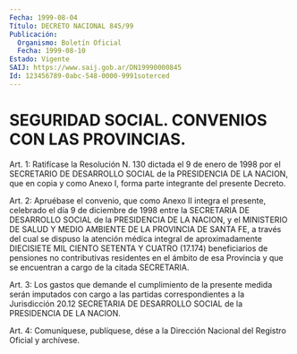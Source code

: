```yaml
---
Fecha: 1999-08-04
Título: DECRETO NACIONAL 845/99
Publicación:
  Organismo: Boletín Oficial
  Fecha: 1999-08-10
Estado: Vigente
SAIJ: https://www.saij.gob.ar/DN19990000845
Id: 123456789-0abc-548-0000-9991soterced
---
```

# SEGURIDAD SOCIAL. CONVENIOS CON LAS PROVINCIAS.

<a id="1"></a>
Art. 1: Ratifícase la  Resolución N. 130 dictada el 9 de enero de 1998 por el SECRETARIO DE DESARROLLO SOCIAL de la PRESIDENCIA DE LA NACION, que en copia y como  Anexo  I, forma parte integrante del presente Decreto.

<a id="2"></a>
Art.  2: Apruébase  el convenio, que como Anexo  II  integra  el presente,  celebrado  el día  9  de  diciembre  de  1998  entre  la SECRETARIA DE DESARROLLO  SOCIAL  de la PRESIDENCIA DE LA NACION, y el MINISTERIO DE SALUD Y MEDIO AMBIENTE  DE  LA  PROVINCIA DE SANTA FE,  a  través del cual se dispuso la atención médica  integral  de aproximadamente  DIECISIETE  MIL  CIENTO  SETENTA Y CUATRO (17.174) beneficiarios de pensiones no contributivas residentes en el ámbito de  esa  Provincia  y  que  se  encuentran  a cargo  de  la  citada SECRETARIA.

<a id="3"></a>
Art.  3: Los gastos que demande el cumplimiento  de  la  presente medida serán  imputados con cargo a las partidas correspondientes a la  Jurisdicción  20.12  SECRETARIA  DE  DESARROLLO  SOCIAL  de  la PRESIDENCIA DE LA NACION.

<a id="4"></a>
Art. 4: Comuníquese, publíquese, dése a la Dirección Nacional del Registro  Oficial  y  archívese.